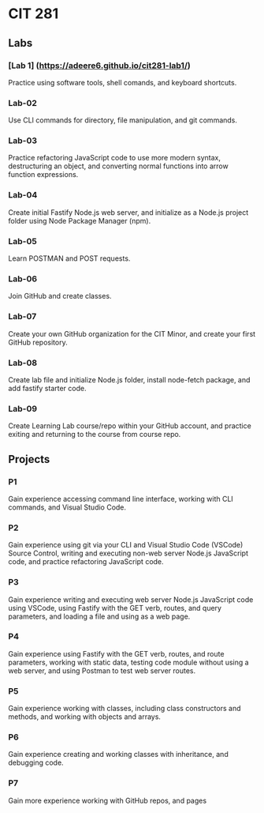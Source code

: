 # CIT 281

## Labs 

### [Lab 1] (https://adeere6.github.io/cit281-lab1/)
Practice using software tools, shell comands, and keyboard shortcuts. 

### Lab-02
Use CLI commands for directory, file manipulation, and git commands. 

### Lab-03
Practice refactoring JavaScript code to use more modern syntax, destructuring an object, and converting normal functions into arrow function expressions.

### Lab-04
Create initial Fastify Node.js web server, and initialize as a Node.js project folder using Node Package Manager (npm).

### Lab-05
Learn POSTMAN and POST requests.

### Lab-06
Join GitHub and create classes.

### Lab-07
Create your own GitHub organization for the CIT Minor, and create your first GitHub repository.

### Lab-08
Create lab file and initialize Node.js folder, install node-fetch package, and add fastify starter code.

### Lab-09
Create Learning Lab course/repo within your GitHub account, and practice exiting and returning to the course from course repo.
 
## Projects 
### P1
Gain experience accessing command line interface, working with CLI commands, and Visual Studio Code.

### P2
Gain experience using git via your CLI and Visual Studio Code (VSCode) Source Control, writing and executing non-web server Node.js JavaScript code, and practice refactoring JavaScript code.

### P3
Gain experience writing and executing web server Node.js JavaScript code using VSCode, using Fastify with the GET verb, routes, and query parameters, and loading a file and using as a web page.

### P4
Gain experience using Fastify with the GET verb, routes, and route parameters, working with static data, testing code module without using a web server, and using Postman to test web server routes.

### P5
Gain experience working with classes, including class constructors and methods, and working with objects and arrays. 

### P6
Gain experience creating and working classes with inheritance, and debugging code. 

### P7
Gain more experience working with GitHub repos, and pages


